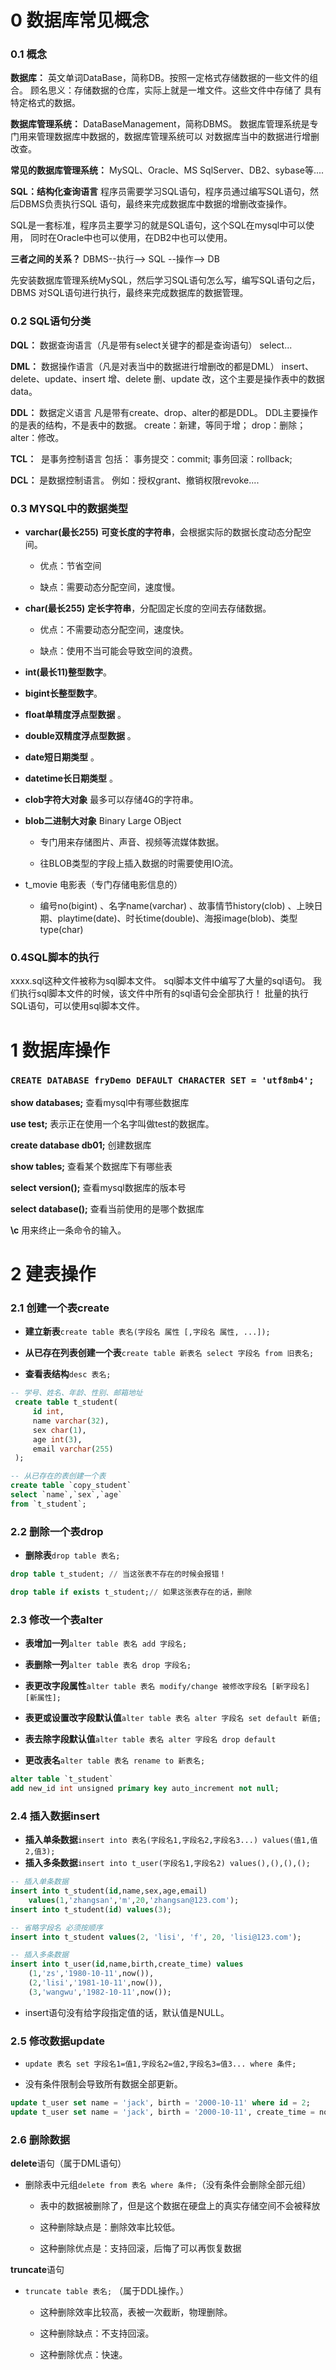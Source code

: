 # 0 数据库常见概念

### 0.1 概念

**数据库：** 英文单词DataBase，简称DB。按照一定格式存储数据的一些文件的组合。 顾名思义：存储数据的仓库，实际上就是一堆文件。这些文件中存储了 具有特定格式的数据。

**数据库管理系统：** DataBaseManagement，简称DBMS。 数据库管理系统是专门用来管理数据库中数据的，数据库管理系统可以 对数据库当中的数据进行增删改查。

**常见的数据库管理系统：** MySQL、Oracle、MS SqlServer、DB2、sybase等....

**SQL：结构化查询语言** 程序员需要学习SQL语句，程序员通过编写SQL语句，然后DBMS负责执行SQL 语句，最终来完成数据库中数据的增删改查操作。

SQL是一套标准，程序员主要学习的就是SQL语句，这个SQL在mysql中可以使用， 同时在Oracle中也可以使用，在DB2中也可以使用。

**三者之间的关系？** DBMS--执行--> SQL --操作--> DB

先安装数据库管理系统MySQL，然后学习SQL语句怎么写，编写SQL语句之后，DBMS 对SQL语句进行执行，最终来完成数据库的数据管理。

### 0.2 SQL语句分类

**DQL：** 数据查询语言（凡是带有select关键字的都是查询语句） select...

**DML：** 数据操作语言（凡是对表当中的数据进行增删改的都是DML） insert、delete、update、insert 增、delete 删、update 改，​ 这个主要是操作表中的数据data。

**DDL：** 数据定义语言 凡是带有create、drop、alter的都是DDL。 DDL主要操作的是表的结构，不是表中的数据。 create：新建，等同于增； drop：删除； alter：修改。

**TCL：**  是事务控制语言 包括： 事务提交：commit; 事务回滚：rollback;

**DCL：** 是数据控制语言。 例如：授权grant、撤销权限revoke....

### 0.3 MYSQL中的数据类型

- **varchar(最长255)** **可变长度的字符串**，会根据实际的数据长度动态分配空间。
  
  - 优点：节省空间​ 
  
  - 缺点：需要动态分配空间，速度慢。

- **char(最长255)** **定长字符串**，分配固定长度的空间去存储数据。
  
  - 优点：不需要动态分配空间，速度快。
  
  - 缺点：使用不当可能会导致空间的浪费。

- **int(最长11)整型数字**。

- **bigint长整型数字**。

- **float单精度浮点型数据** 。

- **double双精度浮点型数据** 。

- **date短日期类型** 。

- **datetime长日期类型** 。

- **clob字符大对象** 最多可以存储4G的字符串。

- **blob二进制大对象** Binary Large OBject 
  
  - 专门用来存储图片、声音、视频等流媒体数据。 
  
  - 往BLOB类型的字段上插入数据的时需要使用IO流。

- t_movie 电影表（专门存储电影信息的）
  
  - 编号no(bigint) 、名字name(varchar) 、故事情节history(clob) 、上映日期、playtime(date)、时长time(double)、海报image(blob)、类型type(char)                            

### 0.4SQL脚本的执行

xxxx.sql这种文件被称为sql脚本文件。 sql脚本文件中编写了大量的sql语句。 我们执行sql脚本文件的时候，该文件中所有的sql语句会全部执行！ 批量的执行SQL语句，可以使用sql脚本文件。

# 1 数据库操作

### `CREATE DATABASE fryDemo DEFAULT CHARACTER SET = 'utf8mb4';`

**show databases;** 查看mysql中有哪些数据库

**use test;** 表示正在使用一个名字叫做test的数据库。

**create database db01;** 创建数据库

**show tables;** 查看某个数据库下有哪些表

**select version();** 查看mysql数据库的版本号

**select database();** 查看当前使用的是哪个数据库

**\c** 用来终止一条命令的输入。

# 2 建表操作

### 2.1 创建一个表create

- **建立新表**`create table 表名(字段名 属性 [,字段名 属性, ...]);`

- **从已存在列表创建一个表**`create table 新表名 select 字段名 from 旧表名;`

- **查看表结构**`desc 表名;`

```sql
-- 学号、姓名、年龄、性别、邮箱地址
 create table t_student(
     id int,
     name varchar(32),
     sex char(1),
     age int(3),
     email varchar(255)
 );

-- 从已存在的表创建一个表
create table `copy_student` 
select `name`,`sex`,`age`
from `t_student`;
```

### 2.2 删除一个表drop

- **删除表**`drop table 表名;`

```sql
drop table t_student; // 当这张表不存在的时候会报错！

drop table if exists t_student;// 如果这张表存在的话，删除
```

### 2.3 修改一个表alter

- **表增加一列**`alter table 表名 add 字段名;`

- **表删除一列**`alter table 表名 drop 字段名;`

- **表更改字段属性**`alter table 表名 modify/change 被修改字段名 [新字段名] [新属性];`

- **表更或设置改字段默认值**`alter table 表名 alter 字段名 set default 新值;`

- **表去除字段默认值**`alter table 表名 alter 字段名 drop default`

- **更改表名**`alter table 表名 rename to 新表名;`

```sql
alter table `t_student` 
add new_id int unsigned primary key auto_increment not null;
```

### 2.4 插入数据insert

- **插入单条数据**`insert into 表名(字段名1,字段名2,字段名3...) values(值1,值2,值3);`
- **插入多条数据**`insert into t_user(字段名1,字段名2) values(),(),(),();`

```sql
-- 插入单条数据
insert into t_student(id,name,sex,age,email)
    values(1,'zhangsan','m',20,'zhangsan@123.com');
insert into t_student(id) values(3);

-- 省略字段名 必须按顺序
insert into t_student values(2, 'lisi', 'f', 20, 'lisi@123.com');

-- 插入多条数据
insert into t_user(id,name,birth,create_time) values
    (1,'zs','1980-10-11',now()), 
    (2,'lisi','1981-10-11',now()),
    (3,'wangwu','1982-10-11',now());
```

- insert语句没有给字段指定值的话，默认值是NULL。

### 2.5 修改数据update

- `update 表名 set 字段名1=值1,字段名2=值2,字段名3=值3... where 条件;`

- 没有条件限制会导致所有数据全部更新。

```sql
update t_user set name = 'jack', birth = '2000-10-11' where id = 2;
update t_user set name = 'jack', birth = '2000-10-11', create_time = now() where id = 2;
```

### 2.6 删除数据

**delete**语句（属于DML语句）

- 删除表中元组`delete from 表名 where 条件;`（没有条件会删除全部元组）
  
  - 表中的数据被删除了，但是这个数据在硬盘上的真实存储空间不会被释放
  
  - 这种删除缺点是：删除效率比较低。
  
  - 这种删除优点是：支持回滚，后悔了可以再恢复数据

**truncate**语句

- `truncate table 表名;` （属于DDL操作。）
  
  - 这种删除效率比较高，表被一次截断，物理删除。
  
  - 这种删除缺点：不支持回滚。
  
  - 这种删除优点：快速。

# 
